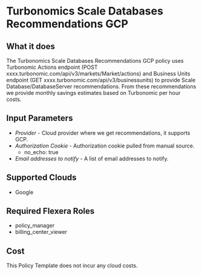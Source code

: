 # Turbonomics Scale Databases Recommendations GCP

## What it does

The Turbonomics Scale Databases Recommendations GCP policy uses Turbonomic Actions endpoint (POST xxxx.turbonomic.com/api/v3/markets/Market/actions) and Business Units endpoint (GET xxxx.turbonomic.com/api/v3/businessunits) to provide Scale Database/DatabaseServer recommendations. From these recommendations we provide monthly savings estimates based on Turbonomic per hour costs.

## Input Parameters

- *Provider* - Cloud provider where we get recommendations, it supports GCP.
- *Authorization Cookie* - Authorization cookie pulled from manual source.
  - no_echo: true
- *Email addresses to notify* - A list of email addresses to notify.

## Supported Clouds

- Google

## Required Flexera Roles

- policy_manager
- billing_center_viewer

## Cost

This Policy Template does not incur any cloud costs.
